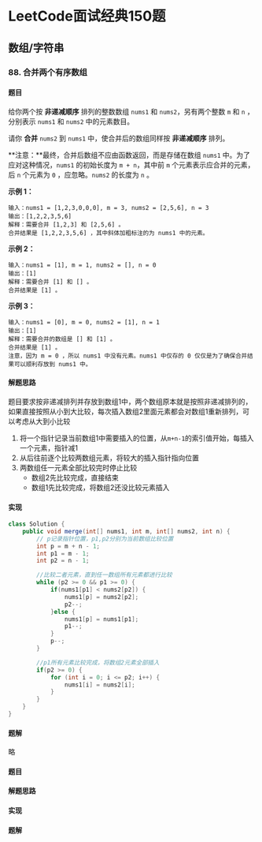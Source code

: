 # LeetCode面试经典150题

## 数组/字符串

### 88. 合并两个有序数组

#### 题目

给你两个按 **非递减顺序** 排列的整数数组 `nums1` 和 `nums2`，另有两个整数 `m` 和 `n` ，分别表示 `nums1` 和 `nums2` 中的元素数目。

请你 **合并** `nums2` 到 `nums1` 中，使合并后的数组同样按 **非递减顺序** 排列。

**注意：**最终，合并后数组不应由函数返回，而是存储在数组 `nums1` 中。为了应对这种情况，`nums1` 的初始长度为 `m + n`，其中前 `m` 个元素表示应合并的元素，后 `n` 个元素为 `0` ，应忽略。`nums2` 的长度为 `n` 。

**示例 1：**

```
输入：nums1 = [1,2,3,0,0,0], m = 3, nums2 = [2,5,6], n = 3
输出：[1,2,2,3,5,6]
解释：需要合并 [1,2,3] 和 [2,5,6] 。
合并结果是 [1,2,2,3,5,6] ，其中斜体加粗标注的为 nums1 中的元素。
```

**示例 2：**

```
输入：nums1 = [1], m = 1, nums2 = [], n = 0
输出：[1]
解释：需要合并 [1] 和 [] 。
合并结果是 [1] 。
```

**示例 3：**

```
输入：nums1 = [0], m = 0, nums2 = [1], n = 1
输出：[1]
解释：需要合并的数组是 [] 和 [1] 。
合并结果是 [1] 。
注意，因为 m = 0 ，所以 nums1 中没有元素。nums1 中仅存的 0 仅仅是为了确保合并结果可以顺利存放到 nums1 中。
```

#### 解题思路

题目要求按非递减排列并存放到数组1中，两个数组原本就是按照非递减排列的，如果直接按照从小到大比较，每次插入数组2里面元素都会对数组1重新排列，可以考虑从大到小比较

1. 将一个指针记录当前数组1中需要插入的位置，从`m+n-1`的索引值开始，每插入一个元素，指针减1
2. 从后往前逐个比较两数组元素，将较大的插入指针指向位置
3. 两数组任一元素全部比较完时停止比较
   - 数组2先比较完成，直接结束
   - 数组1先比较完成，将数组2还没比较元素插入

#### 实现

```java
class Solution {
    public void merge(int[] nums1, int m, int[] nums2, int n) {
        // p记录指针位置，p1,p2分别为当前数组比较位置
        int p = m + n - 1;
        int p1 = m - 1;
        int p2 = n - 1;

        //比较二者元素，直到任一数组所有元素都进行比较
        while (p2 >= 0 && p1 >= 0) {
            if(nums1[p1] < nums2[p2]) {
                nums1[p] = nums2[p2];
                p2--;
            }else {
                nums1[p] = nums1[p1];
                p1--;
            }
            p--;
        }

        //p1所有元素比较完成，将数组2元素全部插入
        if(p2 >= 0) {
            for (int i = 0; i <= p2; i++) {
                nums1[i] = nums2[i];
            }
        }
    }
}
```

#### 题解

略





#### 题目

#### 解题思路



#### 实现



#### 题解



